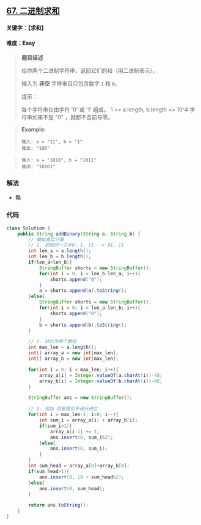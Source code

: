## [67. 二进制求和](https://leetcode-cn.com/problems/add-binary/)

#### 关键字：【求和】

#### 难度：Easy

> **题目描述**
>
> 给你两个二进制字符串，返回它们的和（用二进制表示）。
>
> 输入为 **非空** 字符串且只包含数字 `1` 和 `0`。
>
> 提示：
>
> 每个字符串仅由字符 '0' 或 '1' 组成。
> 1 <= a.length, b.length <= 10^4
> 字符串如果不是 "0" ，就都不含前导零。

> 
>
> **Example:**
>
> ```
> 输入: a = "11", b = "1"
> 输出: "100"
> ```

> ```
> 输入: a = "1010", b = "1011"
> 输出: "10101"
> ```


### 解法

- 略

### 代码

```java
class Solution {
    public String addBinary(String a, String b) {
        // 模拟真实计算
        // 1. 把短的一方补0: 1, 11 --> 01, 11
        int len_a = a.length();
        int len_b = b.length();
        if(len_a<len_b){
            StringBuffer shorts = new StringBuffer();
            for(int i = 0; i < len_b-len_a; i++){
                shorts.append("0");
            }
            a = shorts.append(a).toString();
        }else{
            StringBuffer shorts = new StringBuffer();
            for(int i = 0; i < len_a-len_b; i++){
                shorts.append("0");
            }
            b = shorts.append(b).toString();
        }

        // 2. 转化为两个数组
        int max_len = a.length();
        int[] array_a = new int[max_len];
        int[] array_b = new int[max_len];

        for(int i = 0; i < max_len; i++){
            array_a[i] = Integer.valueOf(a.charAt(i))-48;
            array_b[i] = Integer.valueOf(b.charAt(i))-48;
        }

        StringBuffer ans = new StringBuffer();

        // 3. 相加 但是首位不进行进位       
        for(int i = max_len-1; i>0; i--){
            int sum_i = array_a[i] + array_b[i];
            if(sum_i>1){
                array_a[i-1] += 1;
                ans.insert(0, sum_i%2);
            }else{
                ans.insert(0, sum_i);
            }
        }
        int sum_head = array_a[0]+array_b[0];
        if(sum_head>1){
            ans.insert(0, 10 + sum_head%2);
        }else{
            ans.insert(0, sum_head);
        }

        return ans.toString();
    }
}
```

